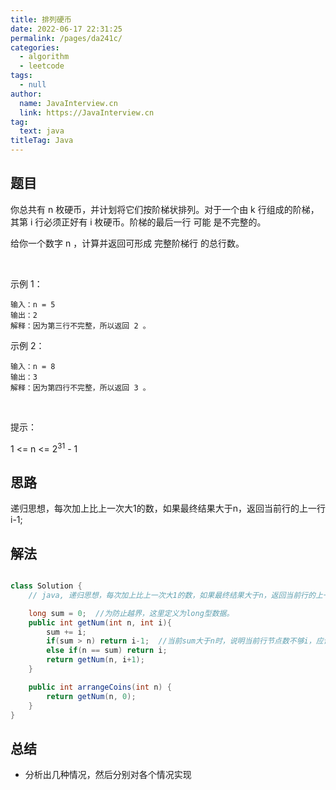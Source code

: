 ```yaml
---
title: 排列硬币
date: 2022-06-17 22:31:25
permalink: /pages/da241c/
categories: 
  - algorithm
  - leetcode
tags: 
  - null
author: 
  name: JavaInterview.cn
  link: https://JavaInterview.cn
tag: 
  text: java
titleTag: Java
---
```



## 题目

你总共有 n 枚硬币，并计划将它们按阶梯状排列。对于一个由 k 行组成的阶梯，其第 i 行必须正好有 i 枚硬币。阶梯的最后一行 可能 是不完整的。

给你一个数字 n ，计算并返回可形成 完整阶梯行 的总行数。

 

示例 1：


    输入：n = 5
    输出：2
    解释：因为第三行不完整，所以返回 2 。
示例 2：


    输入：n = 8
    输出：3
    解释：因为第四行不完整，所以返回 3 。
 

提示：

1 <= n <= 2<sup>31</sup> - 1


## 思路

递归思想，每次加上比上一次大1的数，如果最终结果大于n，返回当前行的上一行i-1;

## 解法
```java

class Solution {
    // java, 递归思想，每次加上比上一次大1的数，如果最终结果大于n，返回当前行的上一行i-1;

    long sum = 0;  //为防止越界，这里定义为long型数据。
    public int getNum(int n, int i){
        sum += i;
        if(sum > n) return i-1;  //当前sum大于n时，说明当前行节点数不够i，应该返回上一行的节点数i-1
        else if(n == sum) return i;
        return getNum(n, i+1);
    }

    public int arrangeCoins(int n) {
        return getNum(n, 0);
    }
}
```

## 总结

- 分析出几种情况，然后分别对各个情况实现 
